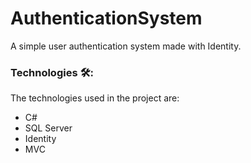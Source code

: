 # AuthenticationSystem
A simple user authentication system made with Identity. 

### Technologies 🛠️:
The technologies used in the project are:
- C#
- SQL Server
- Identity
- MVC
